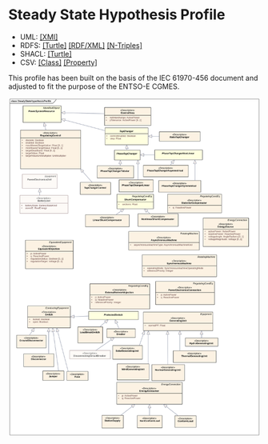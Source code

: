 # Steady State Hypothesis Profile

- UML: [[XMI]](./SteadyStateHypothesis.xmi)
- RDFS: [[Turtle]](./SteadyStateHypothesis.ttl) [[RDF/XML]](./SteadyStateHypothesis.rdf) [[N-Triples]](./SteadyStateHypothesis.nt)
- SHACL: [[Turtle]](./SteadyStateHypothesisShape.ttl)
- CSV: [[Class]](./SteadyStateHypothesisClass.csv) [[Property]](./SteadyStateHypothesisProperty.csv)

This profile has been built on the basis of the IEC 61970-456 document and adjusted to fit the purpose of the ENTSO-E CGMES.

![Steady State Hypothesis Profile](./SteadyStateHypothesis.svg)